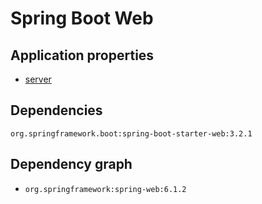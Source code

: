 # Spring Boot Web

## Application properties

- [server](https://docs.spring.io/spring-boot/docs/current/reference/html/application-properties.html#appendix.application-properties.server)



## Dependencies

`org.springframework.boot:spring-boot-starter-web:3.2.1`

## Dependency graph

- `org.springframework:spring-web:6.1.2`
